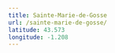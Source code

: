 ```yaml
---
title: Sainte-Marie-de-Gosse
url: /sainte-marie-de-gosse/
latitude: 43.573
longitude: -1.208
---
```

